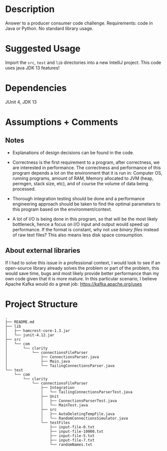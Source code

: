# Description
Answer to a producer consumer code challenge.
Requirements: code in Java or Python. No standard library usage.

# Suggested Usage
Import the `src`, `test` and `lib` directories into a new IntelliJ project.
This code uses java JDK 13 features!

# Dependencies
JUnit 4, JDK 13

# Assumptions + Comments
## Notes
- Explanations of design decisions can be found in the code.

- Correctness is the first requirement to a program, after correctness, we are interested in performance.
The correctness and performance of this program depends a lot on the environment that it is run in:
Computer OS, running programs, amount of RAM, Memory allocated to JVM (heap, permgen, stack size, etc),
and of course the volume of data being processed.

- Thorough integration testing should be done and a performance 
engineering approach should be taken to find the
optimal parameters to this program based on the environment/context.

- A lot of I/O is being done in this program, so that will be the most likely bottleneck,
hence a focus on I/O input and output would speed up performance. If the format is constant,
why not use _binary files_ instead of raw text files? This also means less disk space consumption.

## About external libraries
If I had to solve this issue in a professional context, I would look to see if an open-source library
already solves the problem or part of the problem, this would save time, bugs and most likely provide better
performance than my own code given that it is more mature. In this particular scenario, I believe Apache Kafka would do a great job: https://kafka.apache.org/uses

# Project Structure
```
.
├── README.md
├── lib
│   ├── hamcrest-core-1.3.jar
│   └── junit-4.12.jar
├── src
│   └── com
│       └── clarity
│           └── connectionsFileParser
│               ├── ConnectionsParser.java
│               ├── Main.java
│               └── TailingConnectionsParser.java
└── test
    └── com
        └── clarity
            └── connectionsFileParser
                ├── Integration
                │   └── TailingConnectionsParserTest.java
                ├── Unit
                │   ├── ConnectionsParserTest.java
                │   └── MainTest.java
                ├── src
                │   ├── AutoDeletingTempFile.java
                │   └── RandomConnectionsSimulator.java
                └── testFiles
                    ├── input-file-0.txt
                    ├── input-file-10000.txt
                    ├── input-file-5.txt
                    ├── input-file-7.txt
                    └── randomNames.txt
```
